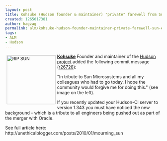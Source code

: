 ```yaml
---
layout: post
title: Kohsuke (Hudson founder & maintainer) "private" farewell from Sun engineers
created: 1265017381
author: hagzag
permalink: alm/kohsuke-hudson-founder-maintainer-private-farewell-sun-engineers
tags:
- ALM
- Hudson
---
```

<p><img border="0" align="left" vspace="5" hspace="5" style="width: 157px; height: 157px;" alt="RIP SUN" src="/files/upload/29/large_ripsun.jpg" /><span id="apture_prvw3" class="aptureLink "><a href="http://twitter.com/kohsukekawa" class="aptureLink snap_noshots"><strong>Kohsuke</strong></a> </span>Founder and maintainer of the <span class="aptureLink " id="apture_prvw6"><a class="aptureLink snap_noshots" href="http://twitter.com/hudsonci">Hudson project</a> added the following </span>commit message (<a href="http://github.com/kohsuke/hudson/commit/7e1602415ce86fb6ed3630a9e8d6b86a99f6477e">r26728</a>):</p>
<p>&quot;In tribute to Sun Microsystems and all my colleagues who had to go today.  I hope the community would forgive me for doing this.&quot; (see image on the left).</p>
<!--break-->
<p>If you recently updated your Hudson-CI server to version 1.343 you must have noticed the new background - which is a tribute to all engineers being pushed out as part of the merger with Oracle.</p>
<p>See full article here: http://unethicalblogger.com/posts/2010/01/mourning_sun</p>
